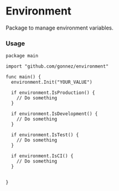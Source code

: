 # Environment

Package to manage environment variables.

### Usage

```
package main

import "github.com/gonnez/environment"

func main() {
  environment.Init("YOUR_VALUE")

  if environment.IsProduction() {
    // Do something
  }

  if environment.IsDevelopment() {
    // Do something
  }

  if environment.IsTest() {
    // Do something
  }

  if environment.IsCI() {
    // Do something
  }


}
```
